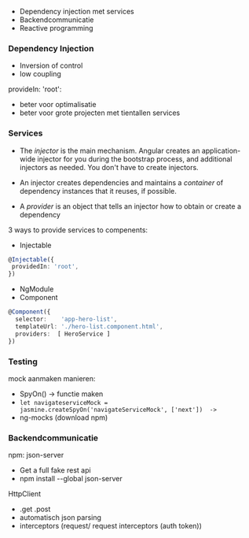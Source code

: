 - Dependency injection met services
- Backendcommunicatie
- Reactive programming

### Dependency Injection
- Inversion of control
- low coupling

provideIn: 'root':
- beter voor optimalisatie
- beter voor grote projecten met tientallen services

### Services
- The _injector_ is the main mechanism. Angular creates an application-wide injector for you during the bootstrap process, and additional injectors as needed. You don't have to create injectors.
    
- An injector creates dependencies and maintains a _container_ of dependency instances that it reuses, if possible.
    
- A _provider_ is an object that tells an injector how to obtain or create a dependency

3 ways to provide services to compenents:
- Injectable
``` ts
@Injectable({
 providedIn: 'root',
})
```
- NgModule
- Component
``` ts
@Component({
  selector:    'app-hero-list',
  templateUrl: './hero-list.component.html',
  providers:  [ HeroService ]
})
```

### Testing
mock aanmaken manieren:
- SpyOn() -> functie maken
- `let navigateserviceMock = jasmine.createSpyOn('navigateServiceMock', ['next'])  ->`
- ng-mocks (download npm)

### Backendcommunicatie
npm: json-server
- Get a full fake rest api
- npm install --global json-server

HttpClient
- .get .post
- automatisch json parsing
- interceptors (request/ request interceptors (auth token))

